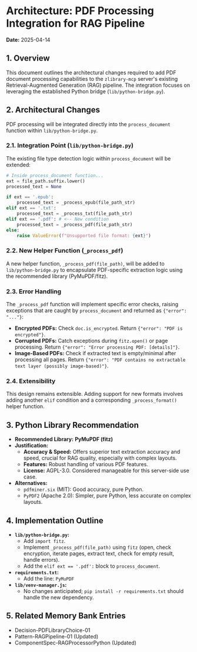# Architecture: PDF Processing Integration for RAG Pipeline

**Date:** 2025-04-14

## 1. Overview

This document outlines the architectural changes required to add PDF document processing capabilities to the `zlibrary-mcp` server's existing Retrieval-Augmented Generation (RAG) pipeline. The integration focuses on leveraging the established Python bridge (`lib/python-bridge.py`).

## 2. Architectural Changes

PDF processing will be integrated directly into the `process_document` function within `lib/python-bridge.py`.

### 2.1. Integration Point (`lib/python-bridge.py`)

The existing file type detection logic within `process_document` will be extended:

```python
# Inside process_document function...
ext = file_path.suffix.lower()
processed_text = None

if ext == '.epub':
    processed_text = _process_epub(file_path_str)
elif ext == '.txt':
    processed_text = _process_txt(file_path_str)
elif ext == '.pdf': # <-- New condition
    processed_text = _process_pdf(file_path_str)
else:
    raise ValueError(f"Unsupported file format: {ext}")
```

### 2.2. New Helper Function (`_process_pdf`)

A new helper function, `_process_pdf(file_path)`, will be added to `lib/python-bridge.py` to encapsulate PDF-specific extraction logic using the recommended library (PyMuPDF/fitz).

### 2.3. Error Handling

The `_process_pdf` function will implement specific error checks, raising exceptions that are caught by `process_document` and returned as `{"error": "..."}`:

*   **Encrypted PDFs:** Check `doc.is_encrypted`. Return `{"error": "PDF is encrypted"}`.
*   **Corrupted PDFs:** Catch exceptions during `fitz.open()` or page processing. Return `{"error": "Error processing PDF: [details]"}`.
*   **Image-Based PDFs:** Check if extracted text is empty/minimal after processing all pages. Return `{"error": "PDF contains no extractable text layer (possibly image-based)"}`.

### 2.4. Extensibility

This design remains extensible. Adding support for new formats involves adding another `elif` condition and a corresponding `_process_format()` helper function.

## 3. Python Library Recommendation

*   **Recommended Library:** **PyMuPDF (fitz)**
*   **Justification:**
    *   **Accuracy & Speed:** Offers superior text extraction accuracy and speed, crucial for RAG quality, especially with complex layouts.
    *   **Features:** Robust handling of various PDF features.
    *   **License:** AGPL-3.0. Considered manageable for this server-side use case.
*   **Alternatives:**
    *   `pdfminer.six` (MIT): Good accuracy, pure Python.
    *   `PyPDF2` (Apache 2.0): Simpler, pure Python, less accurate on complex layouts.

## 4. Implementation Outline

*   **`lib/python-bridge.py`:**
    *   Add `import fitz`.
    *   Implement `_process_pdf(file_path)` using `fitz` (open, check encryption, iterate pages, extract text, check for empty result, handle errors).
    *   Add the `elif ext == '.pdf':` block to `process_document`.
*   **`requirements.txt`:**
    *   Add the line: `PyMuPDF`
*   **`lib/venv-manager.js`:**
    *   No changes anticipated; `pip install -r requirements.txt` should handle the new dependency.

## 5. Related Memory Bank Entries

*   Decision-PDFLibraryChoice-01
*   Pattern-RAGPipeline-01 (Updated)
*   ComponentSpec-RAGProcessorPython (Updated)